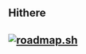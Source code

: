 ## Hithere

## [![roadmap.sh](https://roadmap.sh/card/wide/668d46458896c6f50b1b56b5?variant=light&roadmaps=aws)](https://roadmap.sh)
